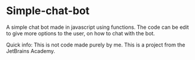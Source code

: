 # Simple-chat-bot
A simple chat bot made in javascript using functions. The code can be edit to give more options to the user, on how to chat with the bot.

Quick info: This is not code made purely by me. This is a project from the JetBrains Academy.
